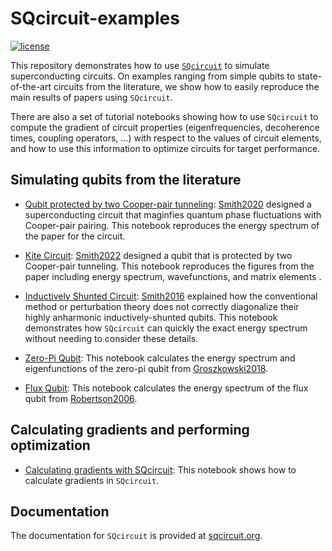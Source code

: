 # SQcircuit-examples
[![license](https://img.shields.io/badge/license-New%20BSD-orange.svg)](https://opensource.org/licenses/BSD-3-Clause)

This repository demonstrates how to use [``SQcircuit``](https://github.com/stanfordLINQS/SQcircuit) to simulate superconducting circuits. On examples ranging from simple qubits to state-of-the-art circuits from the literature, we show how to easily reproduce the main results of papers using ``SQcircuit``. 

There are also a set of tutorial notebooks showing how to use ``SQcircuit`` to compute the gradient of circuit properties (eigenfrequencies, decoherence times, coupling operators, …) with respect to the values of circuit elements, and how to use this information to optimize circuits for target performance.

## Simulating qubits from the literature

* [Qubit protected by two Cooper-pair tunneling](examples/two_CPB.ipynb):
[Smith2020](https://doi-org.stanford.idm.oclc.org/10.1038/s41534-019-0231-2)
designed a superconducting circuit that maginfies quantum phase fluctuations with Cooper-pair pairing. This notebook reproduces the energy spectrum of the paper for the circuit.

* [Kite Circuit](examples/kite.ipynb):
[Smith2022](https://journals-aps-org.stanford.idm.oclc.org/prx/abstract/10.1103/PhysRevX.12.021002)
designed a qubit that is protected by two Cooper-pair tunneling. This notebook reproduces the figures from the paper including energy spectrum, wavefunctions, and matrix elements .

* [Inductively Shunted Circuit](examples/inductively_shunted.ipynb):
[Smith2016](https://journals-aps-org.stanford.idm.oclc.org/prb/abstract/10.1103/PhysRevB.94.144507)  explained how the conventional method or perturbation theory does not correctly diagonalize their highly anharmonic inductively-shunted qubits. This notebook demonstrates how ``SQcircuit`` can quickly the exact energy spectrum without needing to consider these details.

* [Zero-Pi Qubit](examples/zeropi_qubit.ipynb): This notebook calculates the energy spectrum and eigenfunctions of the zero-pi qubit from [Groszkowski2018](https://iopscience-iop-org.stanford.idm.oclc.org/article/10.1088/1367-2630/aab7cd).

* [Flux Qubit](examples/flux_qubit.ipynb): This notebook calculates the energy spectrum of the flux qubit from [Robertson2006](https://journals.aps.org/prb/abstract/10.1103/PhysRevB.73.174526).

## Calculating gradients and performing optimization

* [Calculating gradients with SQcircuit](examples/calculating_gradients.ipynb): This notebook shows how to calculate gradients in ``SQcircuit``.

## Documentation
The documentation for ``SQcircuit`` is provided at [sqcircuit.org](https://sqcircuit.org).
